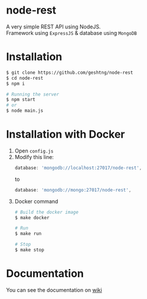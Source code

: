 # node-rest
A very simple REST API using NodeJS.<br>
Framework using `ExpressJS` & database using `MongoDB`

# Installation
```bash
$ git clone https://github.com/geshtng/node-rest
$ cd node-rest
$ npm i

# Running the server
$ npm start
# or
$ node main.js
```

# Installation with Docker
1. Open `config.js`
2. Modify this line:
    ```javascript
    database: 'mongodb://localhost:27017/node-rest',
    ```
    to
    ```javascript
    database: 'mongodb://mongo:27017/node-rest',
    ```
3. Docker command
    ```bash
    # Build the docker image
    $ make docker
    
    # Run
    $ make run
    
    # Stop
    $ make stop
    ```

# Documentation
You can see the documentation on [wiki]

   [wiki]: <https://github.com/geshtng/node-rest/wiki>